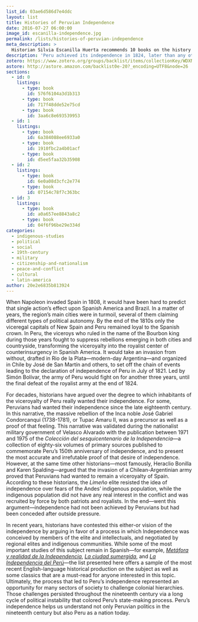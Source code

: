 ```yaml
---
list_id: 03ae6d586d7e4ddc
layout: list
title: Histories of Peruvian Independence
date: 2016-07-27 06:00:00
image_id: escanilla-independence.jpg
permalink: /lists/histories-of-peruvian-independence
meta_description: >
  Historian Silvia Escanilla Huerta recommends 10 books on the history of Peruvian independence
description: 'Peru achieved its independence in 1824, later than any other mainland Spanish American colony and under the leadership of outsiders like José de San Martín and Simón Bolívar. For decades, historians attributed those facts to a repressive colonial society that had quashed dissent, despite massive rebellions from the mid-eighteenth century on. Since the 1970s, however, other historians have suggested that those rebellions—mostly Indian-led—terrified the country’s white elite, slowing independence’s arrival. The reality was more complex, in large part because of the indigenous Andeans who fought for both sides, for their own ideals of freedom and justice.'
zotero: https://www.zotero.org/groups/backlist/items/collectionKey/WDXNQ442
astore: http://astore.amazon.com/backlist0e-20?_encoding=UTF8&node=26
sections:
  - id: 0
    listings:
      - type: book
        id: 576f6104a3d1b313
      - type: book
        id: 717f48dde52e75cd
      - type: book
        id: 3aa6c8e693539953
  - id: 1
    listings:
      - type: book
        id: 6a384088ee6933a0
      - type: book
        id: 1910fbc2a4b01acf
      - type: book
        id: d5ee5faa32b35908
  - id: 2
    listings:
      - type: book
        id: 6e0a08d3cfc2e774
      - type: book
        id: 07154c78f7c363bc
  - id: 3
    listings:
      - type: book
        id: a0a657ee8843a8c2
      - type: book
        id: 04f6f96be29e334d
categories:
  - indigenous-studies
  - political
  - social
  - 19th-century
  - military
  - citizenship-and-nationalism
  - peace-and-conflict
  - cultural
  - latin-america
author: 20e2e6835b813924
---
```

When Napoleon invaded Spain in 1808, it would have been hard to predict that single action’s effect upon Spanish America and Brazil. In a matter of years, the region’s main cities were in turmoil, several of them claiming different types of political autonomy. By the end of the 1810s only the viceregal capitals of New Spain and Peru remained loyal to the Spanish crown. In Peru, the viceroys who ruled in the name of the Bourbon king during those years fought to suppress rebellions emerging in both cities and countryside, transforming the viceroyalty into the royalist center of counterinsurgency in Spanish America. It would take an invasion from without, drafted in Rio de la Plata—modern-day Argentina—and organized in Chile by José de San Martín and others, to set off the chain of events leading to the declaration of independence of Peru in July of 1821. Led by Simón Bolívar, the army of Peru would fight on for another three years, until the final defeat of the royalist army at the end of 1824.

For decades, historians have argued over the degree to which inhabitants of the viceroyalty of Peru really wanted their independence. For some, Peruvians had wanted their independence since the late eighteenth century. In this narrative, the massive rebellion of the Inca noble José Gabriel Condorcanqui (1738-1781), or Tupac Amaru II, was a precursor as well as a proof of that feeling. This narrative was validated during the nationalist military government of Velasco Alvarado with the publication between 1971 and 1975 of the _Colección del sesquicentenario de la Independencia_—a collection of eighty-six volumes of primary sources published to commemorate Peru’s 150th anniversary of independence, and to present the most accurate and irrefutable proof of that desire of independence. However, at the same time other historians—most famously, Heraclio Bonilla and Karen Spalding—argued that the invasion of a Chilean-Argentinian army proved that Peruvians had wanted to remain a viceroyalty of Spain. According to these historians, the _Limeño_ elite resisted the idea of independence over fears of the Andes’ indigenous population, while the indigenous population did not have any real interest in the conflict and was recruited by force by both patriots and royalists. In the end—went this argument—independence had not been achieved by Peruvians but had been conceded after outside pressure.

In recent years, historians have contested this either-or vision of the independence by arguing in favor of a process in which Independence was conceived by members of the elite and intellectuals, and negotiated by regional elites and indigenous communities. While some of the most important studies of this subject remain in Spanish—for example, [_Metáfora y realidad de la Independencia_](https://www.amazon.com/METAFORA-REALIDAD-INDEPENDENCIA-EN-PERU/dp/6034502152), [_La ciudad sumergida_](http://www.librosperuanos.com/libros/detalle/2893/La-ciudad-sumergida.-Aristocracia-y-plebe-1760-1830), and [_La Independencia del Perú_](http://www.iep.org.pe/fp_scont_1277_scont_4346.html)—the list presented here offers a sample of the most recent English-language historical production on the subject as well as some classics that are a must-read for anyone interested in this topic. Ultimately, the process that led to Peru’s independence represented an opportunity for many sectors of society to challenge colonial hierarchies. Those challenges persisted throughout the nineteenth century via a long cycle of political instability that colored Peru’s state-making process. Peru’s independence helps us understand not only Peruvian politics in the nineteenth century but also Peru as a nation today.
